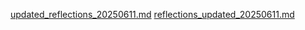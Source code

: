 [updated_reflections_20250611.md](https://github.com/user-attachments/files/20690336/updated_reflections_20250611.md)
[reflections_updated_20250611.md](https://github.com/user-attachments/files/20699483/reflections_updated_20250611.md)
